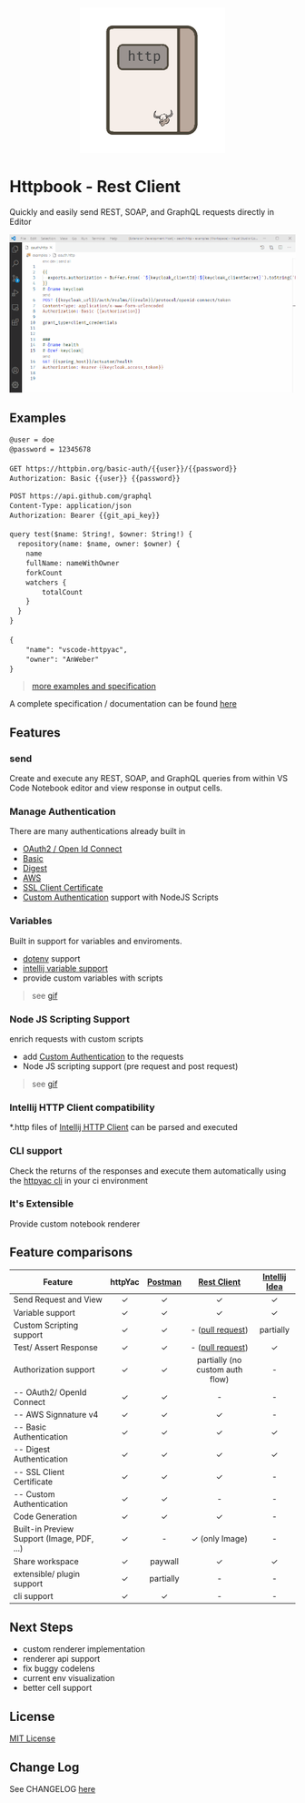 <p align="center">
<img src="https://raw.githubusercontent.com/AnWeber/httpbook/master/icon.png" alt="HttpYac Logo" />
</p>

# Httpbook - Rest Client

Quickly and easily send REST, SOAP, and GraphQL requests directly in Editor

![example](https://raw.githubusercontent.com/AnWeber/vscode-httpyac/master/examples/oauth.gif)


## Examples

```html
@user = doe
@password = 12345678

GET https://httpbin.org/basic-auth/{{user}}/{{password}}
Authorization: Basic {{user}} {{password}}
```

```html
POST https://api.github.com/graphql
Content-Type: application/json
Authorization: Bearer {{git_api_key}}

query test($name: String!, $owner: String!) {
  repository(name: $name, owner: $owner) {
    name
    fullName: nameWithOwner
    forkCount
    watchers {
        totalCount
    }
  }
}

{
    "name": "vscode-httpyac",
    "owner": "AnWeber"
}
```

> [more examples and specification](https://github.com/AnWeber/httpyac/tree/main/examples)

A complete specification / documentation can be found [here](https://github.com/AnWeber/httpyac/tree/main/examples/README.md)

## Features

### send

Create and execute any REST, SOAP, and GraphQL queries from within VS Code Notebook editor and view response in output cells.


### Manage Authentication

There are many authentications already built in
* [OAuth2 / Open Id Connect](https://github.com/AnWeber/httpyac/blob/main/examples/auth/oauth2.http)
* [Basic](https://github.com/AnWeber/httpyac/blob/main/examples/auth/basicAuth.http)
* [Digest](https://github.com/AnWeber/httpyac/blob/main/examples/auth/digest.http)
* [AWS](https://github.com/AnWeber/httpyac/blob/main/examples/auth/aws.http)
* [SSL Client Certificate](https://github.com/AnWeber/httpyac/blob/main/examples/auth/clientCertifcate.http)
* [Custom Authentication](https://github.com/AnWeber/httpyac/blob/main/examples/auth/custom.http) support with NodeJS Scripts


### Variables

Built in support for variables and enviroments.
  * [dotenv](https://www.npmjs.com/package/dotenv) support
  * [intellij variable support](https://www.jetbrains.com/help/idea/exploring-http-syntax.html#environment-variables)
  * provide custom variables with scripts

> see [gif](https://raw.githubusercontent.com/AnWeber/vscode-httpyac/master/examples/variables.gif)

### Node JS Scripting Support

enrich requests with custom scripts
  * add [Custom Authentication](https://github.com/AnWeber/httpyac/blob/main/examples/script/preRequestScript.http) to the requests
  * Node JS scripting support (pre request and post request)

> see [gif](https://raw.githubusercontent.com/AnWeber/vscode-httpyac/master/examples/scripting.gif)



### Intellij HTTP Client compatibility

*.http files of [Intellij HTTP Client](https://www.jetbrains.com/help/idea/http-client-in-product-code-editor.html) can be parsed and executed

### CLI support

Check the returns of the responses and execute them automatically using the [httpyac cli](https://www.npmjs.com/package/httpyac) in your ci environment


### It's Extensible

Provide custom notebook renderer

## Feature comparisons

| Feature | httpYac | [Postman](https://www.postman.com/) | [Rest Client](https://marketplace.visualstudio.com/items?itemName=humao.rest-client) | [Intellij Idea](https://www.jetbrains.com/help/idea/http-client-in-product-code-editor.html) |
| - | :-: | :-: | :-: | :-: |
| Send Request and View | ✓ | ✓ | ✓ | ✓ |
| Variable support | ✓ | ✓ | ✓ | ✓ |
| Custom Scripting support | ✓ | ✓ | - ([pull request](https://github.com/Huachao/vscode-restclient/pull/674)) | partially |
| Test/ Assert Response | ✓ | ✓ | - ([pull request](https://github.com/Huachao/vscode-restclient/pull/773)) | ✓ |
| Authorization support | ✓ | ✓ | partially (no custom auth flow) | - |
| -- OAuth2/ OpenId Connect | ✓ | ✓ | - | - |
| -- AWS Signnature v4 | ✓ | ✓ | ✓ | - |
| -- Basic Authentication | ✓ | ✓ | ✓ | ✓ |
| -- Digest Authentication | ✓ | ✓ | ✓ | ✓ |
| -- SSL Client Certificate | ✓ | ✓ | ✓ | - |
| -- Custom Authentication | ✓ | ✓ | - | - |
| Code Generation | ✓ | ✓ | ✓ | - |
| Built-in Preview Support (Image, PDF, ...) | ✓ | - | ✓ (only Image) | - |
| Share workspace | ✓ | paywall | ✓ | ✓ |
| extensible/ plugin support | ✓ | partially | - | - |
| cli support | ✓ | ✓ | - | - |


## Next Steps

* custom renderer implementation
* renderer api support
* fix buggy codelens
* current env visualization
* better cell support

## License
[MIT License](LICENSE)

## Change Log
See CHANGELOG [here](CHANGELOG.md)
